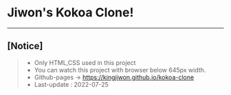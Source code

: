 # Jiwon's Kokoa Clone!

---

## [Notice]

> - Only HTML,CSS used in this project
> - You can watch this project with browser below 645px width.
> - Github-pages → https://kingjiwon.github.io/kokoa-clone
> - Last-update : 2022-07-25
